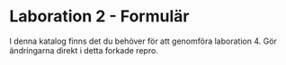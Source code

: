 Laboration 2 - Formulär
============================

I denna katalog finns det du behöver för att genomföra laboration 4. Gör ändringarna direkt i detta forkade repro.
